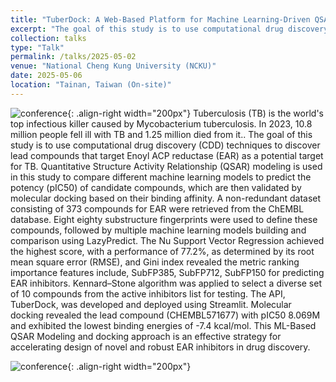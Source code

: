 ```yaml
---
title: "TuberDock: A Web-Based Platform for Machine Learning-Driven QSAR Modeling and pIC50 Prediction for Mycobacterium Tuberculosis Treatment"
excerpt: "The goal of this study is to use computational drug discovery (CDD) techniques to discover lead compounds that target Enoyl ACP reductase (EAR) as a potential target for TB."
collection: talks
type: "Talk"
permalink: /talks/2025-05-02
venue: "National Cheng Kung University (NCKU)"
date: 2025-05-06
location: "Tainan, Taiwan (On-site)"
---
```

![conference](/sohith/images/ISEGB_1.HEIC){: .align-right width="200px"}
Tuberculosis (TB) is the world's top infectious killer caused by Mycobacterium tuberculosis.  In 2023, 10.8 million people fell ill with TB and 1.25 million died from it.. The goal of this study is to use computational drug discovery (CDD) techniques to discover lead compounds that target Enoyl ACP reductase (EAR) as a potential target for TB. Quantitative Structure Activity Relationship (QSAR) modeling is used in this study to compare different machine learning models to predict the potency (pIC50) of candidate compounds, which are then validated by molecular docking based on their binding affinity. A non-redundant dataset consisting of 373 compounds for EAR were retrieved from the ChEMBL database. Eight eighty substructure fingerprints were used to define these compounds, followed by multiple machine learning models building and comparison using LazyPredict. The Nu Support Vector Regression achieved the highest score, with a performance of 77.2%, as determined by its root mean square error (RMSE), and Gini index revealed the metric ranking importance features include, SubFP385, SubFP712, SubFP150 for predicting EAR inhibitors. Kennard–Stone algorithm was applied to select a diverse set of 10 compounds from the active inhibitors list for testing. The API, TuberDock, was developed and deployed using Streamlit. Molecular docking revealed the lead compound (CHEMBL571677) with pIC50 8.069M and exhibited the lowest binding energies of -7.4 kcal/mol. This ML-Based QSAR Modeling and docking approach is an effective strategy for accelerating design of novel and robust EAR inhibitors in drug discovery.

![conference](/sohith/images/ISEGB_2.heic){: .align-right width="200px"}



